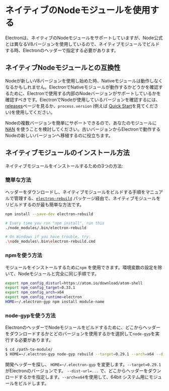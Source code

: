 # ネイティブのNodeモジュールを使用する

Electronは、ネイティブのNodeモジュールをサポートしていますが、Node公式とは異なるV8バージョンを使用しているので、ネイティブモジュールでビルドする時、Electronのヘッダーで指定する必要があります。

## ネイティブNodeモジュールとの互換性

Nodeが新しいV8バージョンを使用し始めた時、Nativeモジュールは動作しなくなるかもしれません。ElectronでNativeモジュールが動作するかどうかを確認するために、Electronで使用する内部のNodeバージョンがサポートしているかを確認すべきです。ElectronでNodeが使用しているバージョンを確認するには、[releases](https://github.com/electron/electron/releases)ページを見るか、`process.version` (例えば [Quick Start](https://github.com/electron/electron/blob/master/docs/tutorial/quick-start.md)を見てください)を使用してください。

Nodeの複数バージョンを簡単にサポートできるので、あなたのモジュールに [NAN](https://github.com/nodejs/nan/) を使うことを検討してください。古いバージョンからElectronで動作するNodeの新しいバージョンへ移植するのに役立ちます。

## ネイティブモジュールのインストール方法

ネイティブモジュールをインストールするための3つの方法:

### 簡単な方法

ヘッダーをダウンロードし、ネイティブモジュールをビルドする手順をマニュアルで管理する、[`electron-rebuild`](https://github.com/paulcbetts/electron-rebuild) パッケージ経由で、ネイティブモジュールをリビルドするのが最も簡単な方法です。

```sh
npm install --save-dev electron-rebuild

# Every time you run "npm install", run this
./node_modules/.bin/electron-rebuild

# On Windows if you have trouble, try:
.\node_modules\.bin\electron-rebuild.cmd
```

### npmを使う方法

モジュールをインストールするために`npm` を使用できます。環境変数の設定を除いて、Nodeモジュールと完全に同じ手順です。

```bash
export npm_config_disturl=https://atom.io/download/atom-shell
export npm_config_target=0.33.1
export npm_config_arch=x64
export npm_config_runtime=electron
HOME=~/.electron-gyp npm install module-name
```

### node-gypを使う方法

ElectronのヘッダーでNodeモジュールをビルドするために、どこからヘッダーをダウンロードするかとどのバージョンを使用するかを選択して`node-gyp`を実行する必要があります。

```bash
$ cd /path-to-module/
$ HOME=~/.electron-gyp node-gyp rebuild --target=0.29.1 --arch=x64 --dist-url=https://atom.io/download/atom-shell
```

開発ヘッダーを探し、 `HOME=~/.electron-gyp` を変更します。`--target=0.29.1`がElectronのバージョンです。 `--dist-url=...` で、どこからヘッダーをダウンロードするかを指定します。`--arch=x64`を使用して、64bit システム用にモジュールをビルドします。
